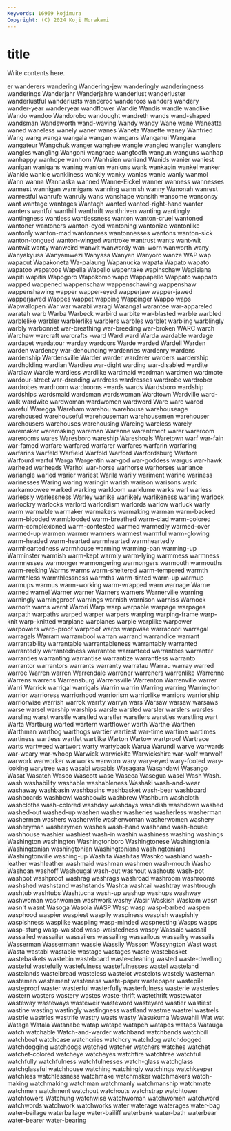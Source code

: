 ```yaml
---
Keywords: 16969 kojimura
Copyright: (C) 2024 Koji Murakami
---
```


# title

Write contents here.



er wanderers wandering Wandering-jew
wanderingly wanderingness wanderings Wanderjahr Wanderjahre wanderlust wanderluster wanderlustful wanderlusts wanderoo
wanderoos wanders wandery wander-year wanderyear wandflower Wandie Wandis wandle wandlike
Wando wandoo Wandorobo wandought wandreth wands wand-shaped wandsman Wandsworth wand-waving
Wandy wandy Wane wane Waneatta waned waneless wanely waner wanes
Waneta Wanette waney Wanfried Wang wang wanga wangala wangan wangans
Wanganui Wangara wangateur Wangchuk wanger wanghee wangle wangled wangler wanglers
wangles wangling Wangoni wangrace wangtooth wangun wanguns wanhap wanhappy wanhope
wanhorn Wanhsien waniand Wanids wanier waniest wanigan wanigans waning wanion
wanions wank wankapin wankel wanker Wankie wankle wankliness wankly wanky
wanlas wanle wanly wanmol Wann wanna Wannaska wanned Wanne-Eickel wanner
wanness wannesses wannest wannigan wannigans wanning wannish wanny Wanonah wanrest
wanrestful wanrufe wanruly wans wanshape wansith wansome wansonsy want wantage
wantages Wantagh wanted wanted-right-hand wanter wanters wantful wanthill wanthrift wanthriven
wanting wantingly wantingness wantless wantlessness wanton wanton-cruel wantoned wantoner wantoners
wanton-eyed wantoning wantonize wantonlike wantonly wanton-mad wantonness wantonnesses wantons wanton-sick
wanton-tongued wanton-winged wantroke wantrust wants want-wit wantwit wanty wanweird wanwit
wanwordy wan-worn wanworth wany Wanyakyusa Wanyamwezi Wanyasa Wanyen Wanyoro wanze
WAP wap wapacut Wapakoneta Wa-palaung Wapanucka wapata Wapato wapato wapatoo
wapatoos Wapella Wapello wapentake wapinschaw Wapisiana wapiti wapitis Wapogoro Wapokomo
wapp Wappapello Wappato wappato wapped wappened wappenschaw wappenschawing wappenshaw wappenshawing
wapper wapper-eyed wapperjaw wapper-jawed wapperjawed Wappes wappet wapping Wappinger Wappo
waps Wapwallopen War war warabi waragi Warangal warantee war-appareled waratah
warb Warba Warbeck warbird warbite war-blasted warble warbled warblelike warbler
warblerlike warblers warbles warblet warbling warblingly warbly warbonnet war-breathing war-breeding
war-broken WARC warch Warchaw warcraft warcrafts -ward Ward ward Warda
wardable wardage wardapet wardatour warday wardcors Warde warded Wardell Warden
warden wardency war-denouncing wardenries wardenry wardens wardenship Wardensville Warder warder
warderer warders wardership wardholding wardian Wardieu war-dight warding war-disabled wardite
Wardlaw Wardle wardless wardlike wardmaid wardman wardmen wardmote wardour-street war-dreading
wardress wardresses wardrobe wardrober wardrobes wardroom wardrooms -wards wards Wardsboro
wardship wardships wardsmaid wardsman wardswoman Wardtown Wardville ward-walk wardwite wardwoman
wardwomen wardword Ware ware wared wareful Waregga Wareham warehou warehouse
warehouseage warehoused warehouseful warehouseman warehousemen warehouser warehousers warehouses warehousing Wareing
wareless warely waremaker waremaking wareman Warenne warentment warer wareroom warerooms
wares Waresboro wareship Wareshoals Waretown warf war-fain war-famed warfare warfared
warfarer warfares warfarin warfaring warfarins Warfeld Warfield Warfold Warford Warfordsburg
Warfore Warfourd warful Warga Wargentin war-god war-goddess wargus war-hawk warhead
warheads Warhol war-horse warhorse warhorses wariance wariangle waried warier wariest
Warila warily wariment warine wariness warinesses Waring waring waringin warish
warison warisons wark warkamoowee warked warking warkloom warklume warks warl
warless warlessly warlessness Warley warlike warlikely warlikeness warling warlock warlockry
warlocks warlord warlordism warlords warlow warluck warly warm warmable warmaker
warmakers warmaking warman warm-backed warm-blooded warmblooded warm-breathed warm-clad warm-colored warm-complexioned
warm-contested warmed warmedly warmed-over warmed-up warmen warmer warmers warmest warmful
warm-glowing warm-headed warm-hearted warmhearted warmheartedly warmheartedness warmhouse warming warming-pan warming-up
Warminster warmish warm-kept warmly warm-lying warmmess warmness warmnesses warmonger warmongering
warmongers warmouth warmouths warm-reeking Warms warms warm-sheltered warm-tempered warmth warmthless
warmthlessness warmths warm-tinted warm-up warmup warmups warmus warm-working warm-wrapped warn
warnage Warne warned warnel Warner warner Warners warners Warnerville warning
warningly warningproof warnings warnish warnison warniss Warnock warnoth warns warnt
Warori Warp warp warpable warpage warpages warpath warpaths warped warper
warpers warping warping-frame warp-knit warp-knitted warplane warplanes warple warplike warpower
warpowers warp-proof warproof warps warpwise warracoori warragal warragals Warram warrambool
warran warrand warrandice warrant warrantability warrantable warrantableness warrantably warranted warrantedly
warrantedness warrantee warranteed warrantees warranter warranties warranting warrantise warrantize warrantless
warranto warrantor warrantors warrants warranty warratau Warrau warray warred warree
Warren warren Warrendale warrener warreners warrenlike Warrenne Warrens warrens Warrensburg
Warrensville Warrenton Warrenville warrer Warri Warrick warrigal warrigals Warrin warrin
Warring warring Warrington warrior warrioress warriorhood warriorism warriorlike warriors warriorship
warriorwise warrish warrok warrty warryn wars Warsaw warsaw warsaws warse
warsel warship warships warsle warsled warsler warslers warsles warsling warst
warstle warstled warstler warstlers warstles warstling wart Warta Wartburg warted
wartern wartflower warth Warthe Warthen Warthman warthog warthogs wartier wartiest
war-time wartime wartimes wartiness wartless wartlet wartlike Warton Wartow wartproof
Wartrace warts wartweed wartwort warty wartyback Warua Warundi warve warwards
war-weary war-whoop Warwick warwickite Warwickshire war-wolf warwolf warwork warworker warworks
warworn wary wary-eyed wary-footed wary-looking warytree was wasabi wasabis Wasagara
Wasandawi Wasango Wasat Wasatch Wasco Wascott wase Waseca Wasegua wasel
Wash Wash. wash washability washable washableness Washaki wash-and-wear washaway washbasin
washbasins washbasket wash-bear washboard washboards washbowl washbowls washbrew Washburn washcloth
washcloths wash-colored washday washdays washdish washdown washed washed-out washed-up washen
washer washeries washerless washerman washermen washers washerwife washerwoman washerwomen washery
washeryman washerymen washes wash-hand washhand wash-house washhouse washier washiest wash-in
washin washiness washing washings Washington washington Washingtonboro Washingtonese Washingtonia Washingtonian
washingtonian Washingtoniana washingtonians Washingtonville washing-up Washita Washitas Washko washland wash-leather
washleather washmaid washman washmen wash-mouth Washo Washoan washoff Washougal wash-out
washout washouts wash-pot washpot washproof washrag washrags washroad washroom washrooms
washshed washstand washstands Washta washtail washtray washtrough washtub washtubs Washtucna
wash-up washup washups washway washwoman washwomen washwork washy Wasir Waskish
Waskom wasn wasn't wasnt Wasoga Wasola WASP Wasp wasp wasp-barbed
waspen wasphood waspier waspiest waspily waspiness waspish waspishly waspishness wasplike
waspling wasp-minded waspnesting Wasps wasps wasp-stung wasp-waisted wasp-waistedness waspy Wassaic
wassail wassailed wassailer wassailers wassailing wassailous wassailry wassails Wasserman Wassermann
wassie Wassily Wasson Wassyngton Wast wast Wasta wastabl wastable wastage
wastages waste wastebasket wastebaskets wastebin wasteboard waste-cleaning wasted waste-dwelling wasteful
wastefully wastefulness wastefulnesses wastel wasteland wastelands wastelbread wasteless wastelot wastelots
wastely wasteman wastemen wastement wasteness waste-paper wastepaper wastepile wasteproof waster
wasterful wasterfully wasterfulness wasterie wasteries wastern wasters wastery wastes waste-thrift
wastethrift wastewater wasteway wasteways wasteweir wasteword wasteyard wastier wastiest wastine
wasting wastingly wastingness wastland wastme wastrel wastrels wastrie wastries wastrife
wastry wasts wasty Wasukuma Waswahili Wat wat Wataga Watala Watanabe
watap watape watapeh watapes wataps Watauga watch watchable Watch-and-warder watchband
watchbands watchbill watchboat watchcase watchcries watchcry watchdog watchdogged watchdogging watchdogs
watched watcher watchers watches watchet watchet-colored watcheye watcheyes watchfire watchfree
watchful watchfully watchfulness watchfulnesses watch-glass watchglass watchglassful watchhouse watching watchingly
watchings watchkeeper watchless watchlessness watchmake watchmaker watchmakers watch-making watchmaking watchman
watchmanly watchmanship watchmate watchmen watchment watchout watchouts watchstrap watchtower watchtowers
Watchung watchwise watchwoman watchwomen watchword watchwords watchwork watchworks water waterage
waterages water-bag water-bailage waterbailage water-bailiff waterbank water-bath waterbear water-bearer water-bearing
